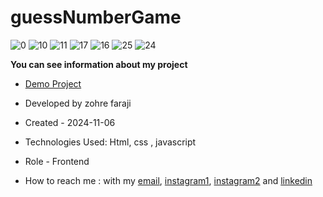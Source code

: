 # guessNumberGame

![0](https://github.com/user-attachments/assets/e58c4c55-6c63-4e11-9b5d-f75ec7490c93)
![10](https://github.com/user-attachments/assets/fa1d34b5-5c79-4e30-8e71-26f58eec4711)
![11](https://github.com/user-attachments/assets/6a85a385-8d28-412e-86cf-d835db1e60b8)
![17](https://github.com/user-attachments/assets/95fd8cc7-2ef2-46cc-821c-a67c27ac426b)
![16](https://github.com/user-attachments/assets/40815cb7-abe2-455b-8844-7d704fe6448e)
![25](https://github.com/user-attachments/assets/760f9635-8f81-45b6-b328-a8f826154da0)
![24](https://github.com/user-attachments/assets/10596f0e-c3d2-4e93-a93a-707488b77287)

**You can see information about my project**
- [Demo Project](https://zohrefaraji.github.io/guessNumberGame/)

- Developed by zohre faraji

- Created - 2024-11-06

- Technologies Used: Html,  css , javascript

- Role - Frontend

- How to reach me : with my [email](zohre.faraji.212@gmail.com), [instagram1](https://www.instagram.com/zohrefarajii212?igsh=MXkxdDgzY3dtcmZyaA==), [instagram2](https://www.instagram.com/zohrefaraji212/) and [linkedin](https://www.linkedin.com/in/zohre-faraji-41822315a/)
